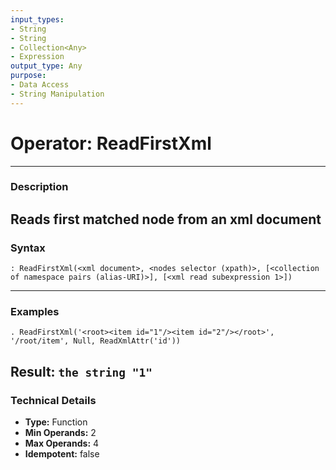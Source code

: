 ```yaml
---
input_types:
- String
- String
- Collection<Any>
- Expression
output_type: Any
purpose:
- Data Access
- String Manipulation
---
```

# Operator: ReadFirstXml
---
### **Description**
Reads first matched node from an xml document
---
### **Syntax**
```
: ReadFirstXml(<xml document>, <nodes selector (xpath)>, [<collection of namespace pairs (alias-URI)>], [<xml read subexpression 1>])
```
---
### **Examples**
```
. ReadFirstXml('<root><item id="1"/><item id="2"/></root>', '/root/item', Null, ReadXmlAttr('id'))
```
**Result:** `the string "1"`
---
### **Technical Details**
- **Type:** Function
- **Min Operands:** 2
- **Max Operands:** 4
- **Idempotent:** false